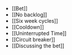 - [[Bet]]
- [[No backlog]]
- [[Six week cycles]]
- [[Cooldown]]
- [[Uninterrupted Time]]
- [[Circuit breaker]]
- [[Discussing the bet]]